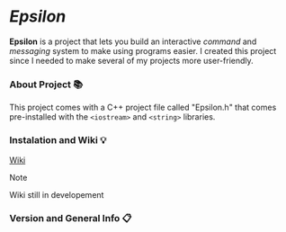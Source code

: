 # ***Epsilon***
**Epsilon** is a project that lets you build an interactive *command* and *messaging* system to make using programs easier. I created this project since I needed to make several of my projects more user-friendly.
### About Project 📚
This project comes with a C++ project file called "Epsilon.h" that comes pre-installed with the `<iostream>` and `<string>` libraries.
### Instalation and Wiki 💡
[Wiki](https://github.com/SimplyFozik/Epsilon/wiki)
> [!NOTE]
> Wiki still in developement
### Version and General Info 📋
